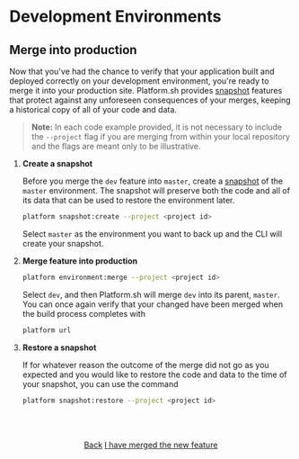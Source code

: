 # Development Environments

## Merge into production

Now that you've had the chance to verify that your application built and deployed correctly on your development environment, you're ready to merge it into your production site. Platform.sh provides [snapshot](/administration/snapshot-and-restore.md) features that protect against any unforeseen consequences of your merges, keeping a historical copy of all of your code and data. 

<html>
<head>
  <link rel="stylesheet" type="text/css" href="/asciinema/asciinema-player.css" />
</head>
<body>
  <asciinema-player src="/asciinema/recordings/snap-merge-restore.cast" preload=1 autoplay=1 loop=1></asciinema-player>
  <script src="/asciinema/asciinema-player.js"></script>
</body>
</html>

> **Note:** In each code example provided, it is not necessary to include the `--project` flag if you are merging from within your local repository and the flags are meant only to be illustrative.

1. **Create a snapshot**

    Before you merge the `dev` feature into `master`, create a [snapshot](/administration/snapshot-and-restore.md) of the `master` environment. The snapshot will preserve both the code and all of its data that can be used to restore the environment later.

    ```bash
    platform snapshot:create --project <project id>
    ```
    
    Select `master` as the environment you want to back up and the CLI will create your snapshot.

2. **Merge feature into production**

    ```bash
    platform environment:merge --project <project id>
    ```
    
    Select `dev`, and then Platform.sh will merge `dev` into its parent, `master`. You can once again verify that your changed have been merged when the build process completes with 
    
    ```bash
    platform url
    ```

3. **Restore a snapshot**

    If for whatever reason the outcome of the merge did not go as you expected and you would like to restore the code and data to the time of your snapshot, you can use the command 

    ```bash
    platform snapshot:restore --project <project id>
    ```

   
<html>
<head>
<link rel="stylesheet" href="/styles/styles.css">
</head>
<body>

<br/><br/>

<center>

<a href="/gettingstarted/dev-environments/step-2.html" class="buttongen small">Back</a>
<a href="/gettingstarted/dev-environments/step-4.html" class="buttongen small">I have merged the new feature</a>

</center>

<br/><br/>

</body>
</html>
